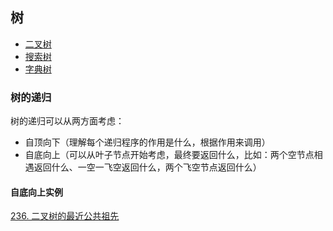 ## 树
 - [二叉树](./BinaryTree)
 - [搜索树](./SearchTree)
 - [字典树](./Trie)

### 树的递归
树的递归可以从两方面考虑：
- 自顶向下（理解每个递归程序的作用是什么，根据作用来调用）
- 自底向上（可以从叶子节点开始考虑，最终要返回什么，比如：两个空节点相遇返回什么、一空一飞空返回什么，两个飞空节点返回什么）

#### 自底向上实例
[236. 二叉树的最近公共祖先](https://leetcode.cn/problems/lowest-common-ancestor-of-a-binary-tree/)
